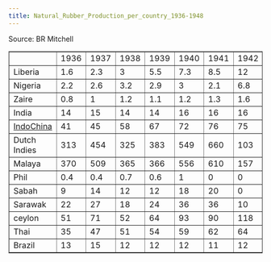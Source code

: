 ```yaml
---
title: Natural_Rubber_Production_per_country_1936-1948
---
```

 Source: BR Mitchell

<table border="1"><tbody><tr><td></td><td>1936</td><td>1937</td><td>1938</td><td>1939</td><td>1940</td><td>1941</td><td>1942</td><td>1943</td><td>1944</td><td>1945</td><td>1946</td><td>1947</td><td>1948</td></tr><tr><td>Liberia</td><td>1.6</td><td>2.3</td><td>3</td><td>5.5</td><td>7.3</td><td>8.5</td><td>12</td><td>15</td><td>18</td><td>20</td><td>21</td><td>23</td><td>25</td></tr><tr><td>Nigeria</td><td>2.2</td><td>2.6</td><td>3.2</td><td>2.9</td><td>3</td><td>2.1</td><td>6.8</td><td>7.5</td><td>9.6</td><td>10</td><td>12</td><td>7.6</td><td>8.2</td></tr><tr><td>Zaire</td><td>0.8</td><td>1</td><td>1.2</td><td>1.1</td><td>1.2</td><td>1.3</td><td>1.6</td><td>8</td><td>11</td><td>8</td><td>4.5</td><td>4</td><td>5</td></tr><tr><td>India</td><td>14</td><td>15</td><td>14</td><td>14</td><td>16</td><td>16</td><td>16</td><td>17</td><td>18</td><td>16</td><td>16</td><td>17</td><td>16</td></tr><tr><td><a class="new" href="/wiki/index.php?title=IndoChina&amp;action=edit&amp;redlink=1" title="IndoChina (page does not exist)">IndoChina</a></td><td>41</td><td>45</td><td>58</td><td>67</td><td>72</td><td>76</td><td>75</td><td>75</td><td>61</td><td>12</td><td>20</td><td>39</td><td>45</td></tr><tr><td>Dutch Indies</td><td>313</td><td>454</td><td>325</td><td>383</td><td>549</td><td>660</td><td>103</td><td>102</td><td>51</td><td>10</td><td>178</td><td>282</td><td>439</td></tr><tr><td>Malaya</td><td>370</td><td>509</td><td>365</td><td>366</td><td>556</td><td>610</td><td>157</td><td>76</td><td>25</td><td>9</td><td>410</td><td>657</td><td>704</td></tr><tr><td>Phil</td><td>0.4</td><td>0.4</td><td>0.7</td><td>0.6</td><td>1</td><td>0</td><td>0</td><td>0</td><td>0</td><td>0</td><td>1</td><td>2</td><td>1.5</td></tr><tr><td>Sabah</td><td>9</td><td>14</td><td>12</td><td>12</td><td>18</td><td>20</td><td>0</td><td>0</td><td>0</td><td>0</td><td>4</td><td>15</td><td>20</td></tr><tr><td>Sarawak</td><td>22</td><td>27</td><td>18</td><td>24</td><td>36</td><td>36</td><td>10</td><td>5</td><td>0</td><td>0</td><td>24</td><td>37</td><td>40</td></tr><tr><td>ceylon</td><td>51</td><td>71</td><td>52</td><td>64</td><td>93</td><td>90</td><td>118</td><td>98</td><td>105</td><td>97</td><td>96</td><td>90</td><td>97</td></tr><tr><td>Thai</td><td>35</td><td>47</td><td>51</td><td>54</td><td>59</td><td>62</td><td>64</td><td>65</td><td>18</td><td>0</td><td>25</td><td>53</td><td>98</td></tr><tr><td>Brazil</td><td>13</td><td>15</td><td>12</td><td>12</td><td>12</td><td>11</td><td>12</td><td>15</td><td>21</td><td>19</td><td>18</td><td>14</td><td>5.4</td></tr></tbody></table>